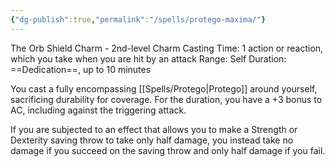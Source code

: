 ```yaml
---
{"dg-publish":true,"permalink":"/spells/protego-maxima/"}
---
```


The Orb Shield Charm - 2nd-level Charm 
Casting Time: 1 action or reaction, which you take when you are hit by an attack 
Range: Self 
Duration: ==Dedication==, up to 10 minutes 

You cast a fully encompassing [[Spells/Protego\|Protego]] around yourself, sacrificing durability for coverage. For the duration, you have a +3 bonus to AC, including against the triggering attack. 

If you are subjected to an effect that allows you to make a Strength or Dexterity saving throw to take only half damage, you instead take no damage if you succeed on the saving throw and only half damage if you fail.